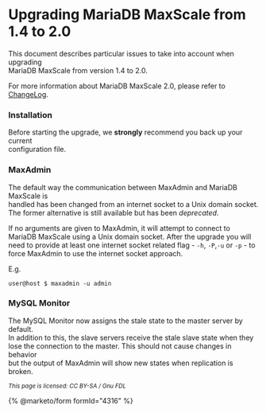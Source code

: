 # Upgrading MariaDB MaxScale from 1.4 to 2.0

This document describes particular issues to take into account when upgrading\
MariaDB MaxScale from version 1.4 to 2.0.

For more information about MariaDB MaxScale 2.0, please refer to [ChangeLog](../mariadb-maxscale-25-changelog.md).

### Installation

Before starting the upgrade, we **strongly** recommend you back up your current\
configuration file.

### MaxAdmin

The default way the communication between MaxAdmin and MariaDB MaxScale is\
handled has been changed from an internet socket to a Unix domain socket.\
The former alternative is still available but has been _deprecated_.

If no arguments are given to MaxAdmin, it will attempt to connect to\
MariaDB MaxScale using a Unix domain socket. After the upgrade you will\
need to provide at least one internet socket related flag - `-h`, `-P`,`-u` or `-p` - to force MaxAdmin to use the internet socket approach.

E.g.

```
user@host $ maxadmin -u admin
```

### MySQL Monitor

The MySQL Monitor now assigns the stale state to the master server by default.\
In addition to this, the slave servers receive the stale slave state when they\
lose the connection to the master. This should not cause changes in behavior\
but the output of MaxAdmin will show new states when replication is broken.

<sub>_This page is licensed: CC BY-SA / Gnu FDL_</sub>

{% @marketo/form formId="4316" %}
